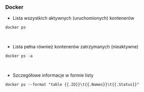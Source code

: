### Docker

* Lista wszystkich aktywnych (uruchomionych) kontenerów

```
docker ps
```
<br>


* Lista pełna również kontenerów zatrzymanych (nieaktywne)

```
docker ps -a
```
<br>

* Szczegółowe informacje w formie listy

```
docker ps --format "table {{.ID}}\t{{.Names}}\t{{.Status}}"
```